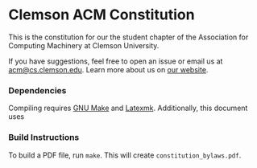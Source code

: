 # Clemson ACM Constitution

This is the constitution for our the student chapter of the Association for Computing Machinery at Clemson University.

If you have suggestions, feel free to open an issue or email us at [acm@cs.clemson.edu](mailto:acm@cs.clemson.edu). Learn more about us on [our website](https://www.cs.clemson.edu/acm/).

### Dependencies

Compiling requires [GNU Make](https://www.gnu.org/software/make/) and [Latexmk](https://mg.readthedocs.io/latexmk.html). Additionally, this document uses 

### Build Instructions

To build a PDF file, run `make`. This will create `constitution_bylaws.pdf`.
